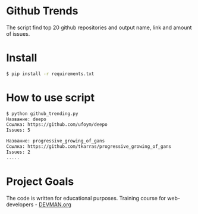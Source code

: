 # Github Trends

The script find top 20 github repositories and output name, link and amount of issues.

# Install

```bash
$ pip install -r requirements.txt
```

# How to use script
```bash
$ python github_trending.py
Название: deepo
Ссылка: https://github.com/ufoym/deepo
Issues: 5

Название: progressive_growing_of_gans
Ссылка: https://github.com/tkarras/progressive_growing_of_gans
Issues: 2
.....
```

# Project Goals

The code is written for educational purposes. Training course for web-developers - [DEVMAN.org](https://devman.org)
